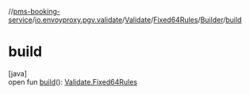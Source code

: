 //[pms-booking-service](../../../../../index.md)/[io.envoyproxy.pgv.validate](../../../index.md)/[Validate](../../index.md)/[Fixed64Rules](../index.md)/[Builder](index.md)/[build](build.md)

# build

[java]\
open fun [build](build.md)(): [Validate.Fixed64Rules](../index.md)